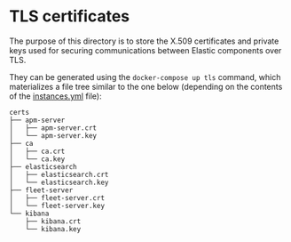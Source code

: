 # TLS certificates

The purpose of this directory is to store the X.509 certificates and private keys used for securing communications
between Elastic components over TLS.

They can be generated using the `docker-compose up tls` command, which materializes a file tree similar to the one
below (depending on the contents of the [instances.yml](./instances.yml) file):

```tree
certs
├── apm-server
│   ├── apm-server.crt
│   └── apm-server.key
├── ca
│   ├── ca.crt
│   └── ca.key
├── elasticsearch
│   ├── elasticsearch.crt
│   └── elasticsearch.key
├── fleet-server
│   ├── fleet-server.crt
│   └── fleet-server.key
└── kibana
    ├── kibana.crt
    └── kibana.key
```